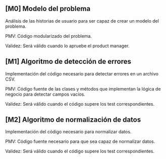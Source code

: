 ## [M0] Modelo del problema

Análisis de las historias de usuario para ser capaz de crear un modelo del problema.

PMV: Código modularizado del problema.

Validez: Será válido cuando lo apruebe el product manager.

## [M1] Algoritmo de detección de errores

Implementación del código necesario para detectar errores en un archivo CSV.

PMV: Código fuente de las clases y métodos que implementan la lógica de negocio para detectar campos vacíos.

Validez: Será válido cuando el código supere los test correspondientes.

## [M2] Algoritmo de normalización de datos

Implementación del código necesario para normalizar datos.

PMV: Código fuente necesario para que sea capaz de normalizar datos.

Validez: Será válido cuando el código supere los test correspondientes.
